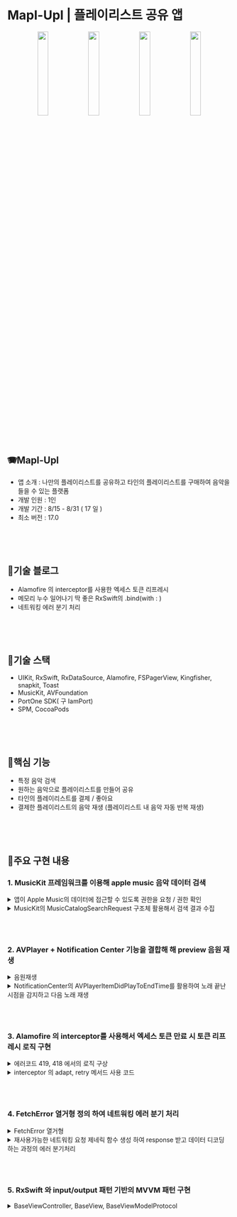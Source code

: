 # Mapl-Upl | 플레이리스트 공유 앱

<p align="center">  
	<img src="https://github.com/user-attachments/assets/e3afc871-3e0d-44a3-a784-3cafcefcfe80" align="center" width="22%">  
	<img src="https://github.com/user-attachments/assets/8e276768-060b-4176-b6da-b49c53a737f7" align="center" width="22%">  
	<img src="https://github.com/user-attachments/assets/afd53b43-1592-4bfd-9d7c-fe4b6d464012" align="center" width="22%">  
	<img src="https://github.com/user-attachments/assets/9e612acb-7709-438a-92c7-1aaaf8c07f5d" align="center" width="22%">  
</p>



<br/><br/><br/>


## 🪗Mapl-Upl

- 앱 소개 : 나만의 플레이리스트를 공유하고 타인의 플레이리스트를 구매하여 음악을 들을 수 있는 플랫폼
- 개발 인원 : 1인
- 개발 기간 : 8/15 - 8/31 ( 17 일 )
- 최소 버전 : 17.0


<br/><br/><br/>
## 📜기술 블로그
- Alamofire 의 interceptor를 사용한 엑세스 토큰 리프레시
- 메모리 누수 일어나기 딱 좋은 RxSwift의 .bind(with : )
- 네트워킹 에러 분기 처리


<br/><br/><br/>

## 📎기술 스택

- UIKit, RxSwift, RxDataSource, Alamofire, FSPagerView, Kingfisher, snapkit, Toast
- MusicKit, AVFoundation
- PortOne SDK( 구 IamPort)
- SPM, CocoaPods



<br/><br/><br/>



## 📝핵심 기능
- 특정 음악 검색
- 원하는 음악으로 플레이리스트를 만들어 공유
- 타인의 플레이리스트를 결제 / 좋아요
- 결제한 플레이리스트의 음악 재생 (플레이리스트 내 음악 자동 반복 재생)


<br/><br/><br/>



## 💎주요 구현 내용
### 1. MusicKit 프레임워크를 이용해 apple music 음악 데이터 검색

<details>
  <summary>앱이 Apple Music의 데이터에 접근할 수 있도록 권한을 요청 / 권한 확인</summary>
  
  #### 권한 요청/확인 코드
  ```swift
Task {
    let status = await MusicAuthorization.request()
    if status == .authorized {
        print("Apple Music access authorized")
    } else {
        print("Apple Music access denied")
    }
}
  ```
</details>

<details>
  <summary>MusicKit의 MusicCatalogSearchRequest 구조체 활용해서 검색 결과 수집</summary>
  
  #### 노래 검색 코드
  ```swift
Task {
    do {
        var request = MusicCatalogSearchRequest(term: query, types: [Song.self ,Artist.self, Album.self, MusicVideo.self])
        request.limit = 20
        request.offset = 1
        request.includeTopResults = true
        
        let response = try await request.response()
        let songs = response.songs
        
        //...
        
    }catch {
        single(.success(.failure(error)))
    }
}

  ```
</details>


<br/><br/>


### 2. AVPlayer + Notification Center 기능을 결합해 해 preview 음원 재생
<details>
  <summary>음원재생</summary>
  

  ```swift
private let avPlayer = AVPlayer()
private var avPlayerItem : AVPlayerItem?
    
func play() {
	avPlayerItem = AVPlayerItem(url: currentSongpPreviewURL)
	avPlayer.replaceCurrentItem(with: avPlayerItem )
	avPlayer.play()
}

  ```
</details>

<details>
  <summary>NotificationCenter의 AVPlayerItemDidPlayToEndTime를 활용하여 노래 끝난 시점을 감지하고 다음 노래 재생 </summary>
  

  ```swift
NotificationCenter.default
    .addObserver(self,
    selector: #selector(playerDidFinishPlaying),
    name: .AVPlayerItemDidPlayToEndTime,
    object: avPlayer.currentItem)


  ```
</details>


<br/><br/>


### 3. Alamofire 의 interceptor를 사용해서 엑세스 토큰 만료 시 토큰 리프레시 로직 구현
<details>
  <summary>에러코드 419, 418 에서의 로직 구상 </summary>
- 419 에러 ( 엑세스 토큰 만료) 시, 엑세스 토큰을 갱신하도록 서버에 요청하고 새로 받은 엑세스 토큰으로 원래 하려고 했던 request를 retry
- 418 에러 ( 리프레시 토큰 만료) 시, 로그인 뷰로 전환


![image](https://github.com/user-attachments/assets/ec773d57-fee7-41f7-b0c4-4dc1dd10aa32)

  
</details>

<details>
  <summary>interceptor 의 adapt, retry 메서드 사용 코드 </summary>
  

  ```swift
final class APIRequestInterceptor2: RequestInterceptor {
    @UserDefaultsWrapper(key : .userInfo) var userInfo : LoginResponse?
    let disposeBag = DisposeBag()
    
    //💎 adapt : 요청이 시작되기 직전에 dapt가 실행되기 떄문에 여기서 헤더에 엑세스 토큰 값을 넣어준다
    func adapt(_ urlRequest: URLRequest, for session: Session, completion: @escaping (Result<URLRequest, Error>) -> Void) {
        var urlRequest = urlRequest
        urlRequest.setValue((userInfo?.access ?? ""), forHTTPHeaderField: HeaderKey.authorization)
        completion(.success(urlRequest))
    }
    
    //💎 retry : 에러를 캐치해서 요청에 대해 retry할 수 있도록 하는 메서드
    func retry(_ request: Request, for session: Session, dueTo error: Error, completion: @escaping (RetryResult) -> Void) {

        guard let response = request.task?.response as? HTTPURLResponse, request.retryCount <  4 else{
            completion(.doNotRetryWithError(error))
            return
        }
        
        if response.statusCode == 419 {
            // 419일 때 : 엑세스 토큰을 갱신하도록 서버에 요청하고 새로 받은 엑세스 토큰으로 원래 하려고 했던 request를 retry
            
            NetworkManager.shared.tokenRefresh()
                .subscribe(with: self, onSuccess: { owner, result in
                    switch result{
                    case .success(let value) :
                        owner.userInfo?.access = value.accessToken //갱신한 엑세스 토큰 다시 저장
                        completion(.retry) // 이전 요청 retry
                    case .failure(let error as FetchError) :
                        //엑세스 토큰 갱신 요청에서의 실패 result (418 리프레시 만료 시 에러날 수 있다)
                        completion(.doNotRetryWithError(error))
                    default:
                        print("default")
                        
                    }
                })
                .disposed(by: disposeBag)

        } else if response.statusCode == 418 {
            // 418 일 떄 : 로그인 화면으로  루트뷰 변경
        } else {
            completion(.doNotRetryWithError(error))
        }

    }
}

  ```
</details>


<br/><br/>


### 4. FetchError 열거형 정의 하여 네트워킹 에러 분기 처리  

<details>
  <summary>FetchError 열거형 </summary>
  

  ```swift
enum FetchError : Error {
    case fetchEmitError // 만에 하나 리턴한 single에서 에러를 방출했을떄 발생하는 에러
    
    case url
    case urlRequestError
    case failedRequest
    case noData
    case invalidResponse
    case failResponse(code : Int, message : String)
    case invalidData
    
    case noUser
    
    var errorMessage : String {
        switch self {
        case .fetchEmitError :
            return "알 수 없는 에러입니다."
        case .url :
            return "잘못된 url입니다"
        case .urlRequestError:
            return "urlRequest 에러"
        case .failedRequest:
            return "요청에 실패했습니다."
        case .noData:
            return "데이터가 없습니다."
        case .invalidResponse:
            return "유효하지 않은 응답입니다."
        case .failResponse(let errorCode, let message):
            return "\(errorCode)error : \(message)"
        case .invalidData:
            return "데이터 파싱 에러"
        case .noUser :
            return "유저가 명확하지 않습니다."
        }
    }
}

  ```
</details>

<details>
  <summary>재사용가능한 네트워킹 요청 제네릭 함수 생성 하여 response 받고 데이터 디코딩 하는 과정의 에러 분기처리 </summary>
  

  ```swift
class NetworkManager {
    @UserDefaultsWrapper(key : .userInfo) var userInfo : LoginResponse?
    
    static let shared = NetworkManager()
    private init() { }
    
    
    private func fetch<M : Decodable>(fetchRouter : Router, model : M.Type) -> Single<Result<M,Error>> {
        
        let single = Single<Result<M,Error>>.create { single in
            do {
                let request = try fetchRouter.asURLRequest()
                
                
                AF.request(request, interceptor: APIRequestInterceptor())
                .responseDecodable(of: model.self) { response in
                    guard let statusCode = response.response?.statusCode else {
                        return single(.success(.failure(FetchError.failedRequest)))
                    }
                    
                    guard let data = response.data else {
                        return single(.success(.failure(FetchError.noData)))
                    }
                    
                    guard response.response != nil else {
                        return single(.success(.failure(FetchError.invalidResponse)))
                    }
                    
                    
                    if statusCode != 200 {
                        var errorMessage: String?
                        if let json = try? JSONSerialization.jsonObject(with: data, options: []) as? [String: String] {
                            errorMessage = json["message"]
                        }

                        print("errorMessage -> ", errorMessage)
                        return single(.success(.failure(FetchError.failResponse(code: statusCode, message: errorMessage ?? ""))))
                    }
                    
                    
                    
                    switch response.result {
                    case .success(let value):
                        return single(.success(.success(value)))
                        
                    case .failure(let failure):
                        return single(.success(.failure(FetchError.invalidData)))
                    }
                    
                }
            }catch {
                print("asURLRequest -", error)
                return single(.success(.failure(FetchError.urlRequestError))) as! Disposable
            }
            
            return Disposables.create()
        }
        
        return single

        
    }
}

  ```
</details>



<br/><br/>


### 5. RxSwift 와 input/output 패턴 기반의 MVVM 패턴 구현
<details>
  <summary>BaseViewController, BaseView, BaseViewModelProtocol</summary>
  

  ```swift
protocol BaseViewModelProtocol : AnyObject{
    associatedtype Input
    associatedtype Output
    
    init()
    
    var disposeBag : DisposeBag {get}
    
    func transform(input : Input) -> Output
}
  ```



  ```swift
class BaseView : UIView {
    let spinner = UIActivityIndicatorView()
    
    // MARK: - Initializer
    override init(frame : CGRect) {
        super.init(frame: frame)
        
        configureBackgroundColor()
        configureSpinnerUI()
        
        configureSubView()
        configureLayout()
    }
    
    required init?(coder: NSCoder) {
        fatalError("init(coder:) has not been implemented")
    }
    
    
    // MARK: - ConfigureUI
    private func configureSpinnerUI() {
        self.addSubview(spinner)
        spinner.snp.makeConstraints { make in
            make.center.equalTo(self)
        }
    }
    
    func configureSubView() {
    }
    
    func configureLayout() {
    }
    
}

  ```


  ```swift

class BaseViewController<BV : BaseView, VM : BaseViewModelProtocol> : UIViewController {
    let viewManager = BV.init()
    let vm = VM.init()
    let disposeBag = DisposeBag()
    
    let errorMessage = PublishSubject<String>()
    let isLoading = PublishSubject<Bool>()
    
    override func loadView() {
        view = viewManager
    }
    
    override func viewDidLoad() {
        super.viewDidLoad()
        configureNavigationBackButtonItem()
        hideKeyboardWhenTappedAround()
        setupBind()
    }
    
    
    // MARK: - ConfigureUI
    private func setupBind() {
        isLoading
            .bind(with: self) { owner, isLoading in
                if isLoading {
                    owner.viewManager.spinner.startAnimating()
                }else {
                    owner.viewManager.spinner.stopAnimating()
                }
            }
            .disposed(by: disposeBag)
        
        errorMessage
            .bind(with: self) { owner, message in
                owner.view.makeToast(message, position: .top)
            }
            .disposed(by: disposeBag)
    }
    
}
  ```

</details>


<br/><br/>






